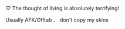 ♡ The thought of living is absolutely terrifying! 

Usually AFK/Offtab ． don't copy my skins 
<!---
joyfulshows/joyfulshows is a ✨ special ✨ repository because its `README.md` (this file) appears on your GitHub profile.
You can click the Preview link to take a look at your changes.
--->
